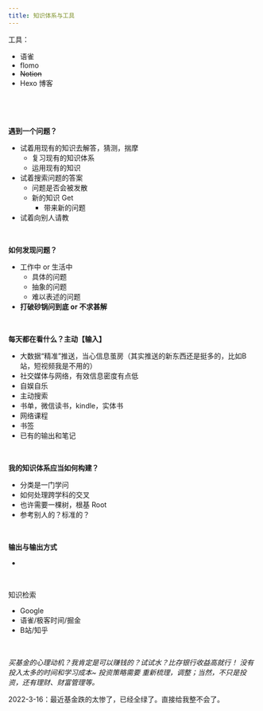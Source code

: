```yaml
---
title: 知识体系与工具
---
```


工具：

- 语雀
- flomo
- ~~Notion~~
- Hexo 博客

​

​

**遇到一个问题？**

- 试着用现有的知识去解答，猜测，揣摩
  - 复习现有的知识体系
  - 运用现有的知识
- 试着搜索问题的答案
  - 问题是否会被发散
  - 新的知识 Get
    - 带来新的问题
- 试着向别人请教

​

**如何发现问题？**

- 工作中 or 生活中
  - 具体的问题
  - 抽象的问题
  - 难以表述的问题
- **打破砂锅问到底 or 不求甚解**

​

**每天都在看什么？主动【输入】**

- 大数据“精准”推送，当心信息茧房（其实推送的新东西还是挺多的，比如B站，短视频我是不用的）
- 社交媒体与网络，有效信息密度有点低
- 自娱自乐
- 主动搜索
- 书单，微信读书，kindle，实体书
- 网络课程
- 书签
- 已有的输出和笔记

​

**我的知识体系应当如何构建？**

- 分类是一门学问
- 如何处理跨学科的交叉
- 也许需要一棵树，根基 Root
- 参考别人的？标准的？

​

**输出与输出方式**

- **​**

​

知识检索

- Google
- 语雀/极客时间/掘金
- B站/知乎

​

_买基金的心理动机？我肯定是可以赚钱的？试试水？比存银行收益高就行！_
_没有投入太多的时间和学习成本~_
_投资策略需要 重新梳理，调整；当然，不只是投资，还有理财、财富管理等。_

2022-3-16：最近基金跌的太惨了，已经全绿了。直接给我整不会了。
